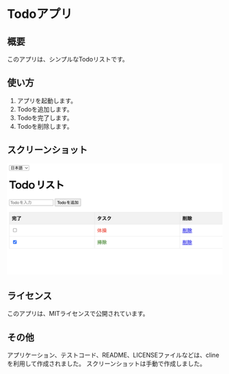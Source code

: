 # Todoアプリ

## 概要

このアプリは、シンプルなTodoリストです。

## 使い方

1. アプリを起動します。
2. Todoを追加します。
3. Todoを完了します。
4. Todoを削除します。

## スクリーンショット

![スクリーンショット](screenshots/001.png)

## ライセンス

このアプリは、MITライセンスで公開されています。

## その他

アプリケーション、テストコード、README、LICENSEファイルなどは、clineを利用して作成されました。
スクリーンショットは手動で作成しました。
